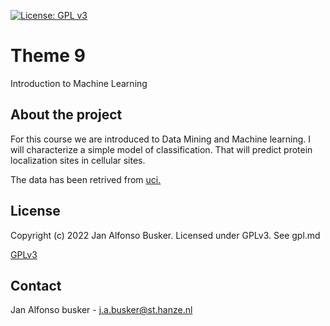 [![License: GPL v3](https://img.shields.io/badge/License-GPLv3-blue.svg)](https://www.gnu.org/licenses/gpl-3.0)
# Theme 9
Introduction to Machine Learning

## About the project
For this course we are introduced to Data Mining and Machine learning. I will characterize a simple model of classification. That will predict protein localization sites in cellular sites.

The data has been retrived from [uci.](https://archive.ics.uci.edu/ml/datasets/Yeast)

## License
Copyright (c) 2022 Jan Alfonso Busker.
Licensed under GPLv3. See gpl.md

[GPLv3](http://www.gnu.org/licenses/gpl.md)

## Contact
Jan Alfonso busker - j.a.busker@st.hanze.nl

